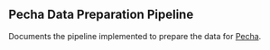 
## Pecha Data Preparation Pipeline

Documents the pipeline implemented to prepare the data for [Pecha](https://www.pecha.org).
